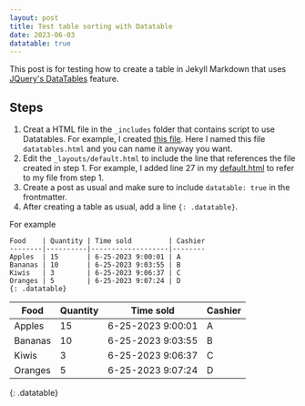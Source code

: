 ```yaml
---
layout: post
title: Test table sorting with Datatable
date: 2023-06-03
datatable: true
---
```


This post is for testing how to create a table in Jekyll Markdown that uses [JQuery's DataTables](https://datatables.net/) feature.

## Steps

1. Creat a HTML file in the `_includes` folder that contains script to use Datatables. For example, I created [this file](https://github.com/taolicd/taolicd.github.io/blob/master/_includes/datatables.html). Here I named this file `datatables.html` and you can name it anyway you want.
2. Edit the `_layouts/default.html` to include the line that references the file created in step 1. For example, I added line 27 in my [default.html](https://github.com/taolicd/taolicd.github.io/blob/master/_layouts/default.html) to refer to my file from step 1. 
3. Create a post as usual and make sure to include `datatable: true` in the frontmatter.
4. After creating a table as usual, add a line `{: .datatable}`.

For example

```
Food    | Quantity | Time sold         | Cashier
--------|----------|-------------------|--------
Apples  | 15       | 6-25-2023 9:00:01 | A
Bananas | 10       | 6-25-2023 9:03:55 | B
Kiwis   | 3        | 6-25-2023 9:06:37 | C
Oranges | 5        | 6-25-2023 9:07:24 | D
{: .datatable}
```

Food    | Quantity      | Time sold         | Cashier
------- | ------------- | ----------------- | -----------
Apples  |   15          | 6-25-2023 9:00:01 | A
Bananas |   10          | 6-25-2023 9:03:55 | B
Kiwis   |   3           | 6-25-2023 9:06:37 | C
Oranges |   5           | 6-25-2023 9:07:24 | D
{: .datatable}


